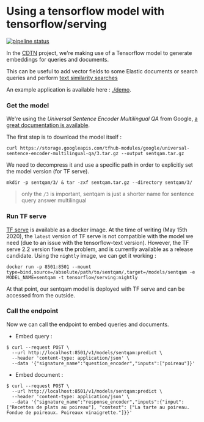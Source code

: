 # Using a tensorflow model with tensorflow/serving

[![pipeline status](https://img.shields.io/badge/pipeline-gitlab-orange?logo=gitlab)](https://gitlab.factory.social.gouv.fr/SocialGouv/cdtn/serving-ml/-/commits/master)

In the [CDTN](https://github.com/SocialGouv/code-du-travail-numerique) project, we're making use of a Tensorflow model to generate embeddings for queries and documents.

This can be useful to add vector fields to some Elastic documents or search queries and perform [text similarity searches](https://www.elastic.co/blog/text-similarity-search-with-vectors-in-elasticsearch)

An example application is available here : [./demo](./demo).

### Get the model

We're using the _Universal Sentence Encoder Multilingual QA_ from Google, [a great documentation is available](<https://tfhub.dev/google/universal-sentence-encoder-multilingual-qa/3](https://tfhub.dev/google/universal-sentence-encoder-multilingual-qa/3)>).

The first step is to download the model itself :

```
curl https://storage.googleapis.com/tfhub-modules/google/universal-sentence-encoder-multilingual-qa/3.tar.gz --output sentqam.tar.gz
```

We need to decompress it and use a specific path in order to explicitly set the model version (for TF serve).

```
mkdir -p sentqam/3/ & tar -zxf sentqam.tar.gz --directory sentqam/3/
```

> only the `/3` is important, sentqam is just a shorter name for sentence query answer multilingual

### Run TF serve

[TF serve](https://www.tensorflow.org/tfx/guide/serving) is available as a docker image. At the time of writing (May 15th 2020), the `latest` version of TF serve is not compatible with the model we need (due to an issue with the tensorflow-text version). However, the TF serve 2.2 version fixes the problem, and is currently available as a release candidate. Using the `nightly` image, we can get it working :

```
docker run -p 8501:8501 --mount type=bind,source=/absolute/path/to/sentqam/,target=/models/sentqam -e MODEL_NAME=sentqam -t tensorflow/serving:nightly
```

At that point, our sentqam model is deployed with TF serve and can be accessed from the outside.

### Call the endpoint

Now we can call the endpoint to embed queries and documents.

- Embed query :

```
$ curl --request POST \
  --url http://localhost:8501/v1/models/sentqam:predict \
  --header 'content-type: application/json' \
  --data '{"signature_name":"question_encoder","inputs":["poireau"]}'
```

- Embed document :

```
$ curl --request POST \
  --url http://localhost:8501/v1/models/sentqam:predict \
  --header 'content-type: application/json' \
  --data '{"signature_name":"response_encoder","inputs":{"input":["Recettes de plats au poireau"], "context": ["La tarte au poireau. Fondue de poireaux. Poireaux vinaigrette."]}}'
```
